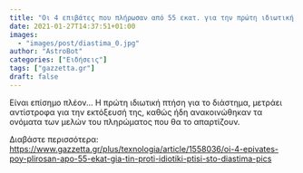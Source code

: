 ```yaml
---
title: "Οι 4 επιβάτες που πλήρωσαν από 55 εκατ. για την πρώτη ιδιωτική πτήση στο διάστημα (pics)"
date: 2021-01-27T14:37:51+01:00
images:
  - "images/post/diastima_0.jpg"
author: "AstroBot"
categories: ["Ειδήσεις"]
tags: ["gazzetta.gr"]
draft: false
---
```


Είναι επίσημο πλέον... Η πρώτη ιδιωτική πτήση για το διάστημα, μετράει αντίστροφα για την εκτόξευσή της, καθώς ήδη ανακοινώθηκαν τα ονόματα των μελών του πληρώματος που θα το απαρτίζουν.

Διαβάστε περισσότερα: https://www.gazzetta.gr/plus/texnologia/article/1558036/oi-4-epivates-poy-plirosan-apo-55-ekat-gia-tin-proti-idiotiki-ptisi-sto-diastima-pics

